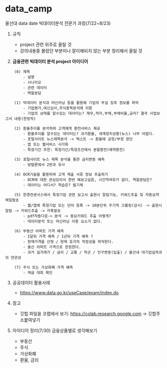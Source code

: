# data_camp
울산대 data date 빅데이터분석 전문가 과정(7/22~8/23)


1. 규칙
    - project 관련 위주로 올릴 것
    - 강의내용중 몰랐던 부분이나 잘이해되지 않는 부분 정리해서 올릴 것

2. **금융관련 빅데이터 분석 project 아이디어**

```
    (0) 제목
        - 설명
        - 시나리오
        - 관련 데이터
        - 역할분담
    
    (1) 빅데이터 분석과 머신러닝 등을 활용해 기업의 부실 징후 정보를 파악
        - 기업평가,여신심사,주식종목분석에 이용
        - 기업의 상태를 알수있는 데이터는? 재무,적자,부채,부채비율,금리? 결국 사업보고서 내용(한정적)
       
    (2) 환율추이를 분석하여 고객에게 환전서비스 제공 
        - 환율추이를 알수있는 데이터는? 과거환율, 세계정치상황(뉴스) 너무 어렵다.
        - 포털사이트 뉴스제목분석 -> 텍스트 -> 환율에 긍정/부정 판단
        - 앱 또는 웹서비스 시각화
        - 특정기간 추천: 특정기간/특정조건에서 분할환전(예약환전) 
        
    (3) 포털사이트 뉴스 제목 분석을 통한 금리변동 예측 
        - 방법론에서 2번과 유사
        
    (4) OCR기술을 활용하여 고객 제출 서류 정보 추출하기 
        - OCR에 대한 관심있어서 한번 해보고싶음, 시간적여유가 없다, 역할분담은? 
        - 데이터는 어디서? 학습은? 필기체
        
    (5) 한경컨센서스에서 특정기업 관련 보고서 출현시 알림기능, 키워드추출 및 자동요약 메일발송
        - 웹/앱에 특정기업 또는 단어 등록 -> 10분단위 주기적 크롤링(감시) -> 출현시 알림 -> 키워드추출 -> 카톡발송
        - pdf자동다운-> 분석 -> 중요키워드 추출 어떻게?
        - 데이터분석 또는 머신러닝 이용 요소가 없다.
        
    (6) 부동산 아파트 가격 예측
        - 1달뒤 가격 예측 / 1년뒤 가격 예측 ?
        - 현재가격을 산정 / 현재 호가의 적정성을 파악한다.
        - 울산 아파트 가격으로 한정한다.
        - 과거 실거래가 / 금리 / 교통 / 학군 / 인구변동(입출) / 울산내 대기업실적과의 연관성  
        
    (7) 주식 또는 가상화폐 가격 예측
        - 캐글 대회 확인
```

3. 공공데이터 활용사례
    - https://www.data.go.kr/useCase/exam/index.do

4. 참고
    - 깃헙 파일을 코랩에서 보기: https://colab.research.google.com -> 깃헙주소붙여넣기

5. 아이디어 정리(7/30)
금융상품별로 생각해보기
    - 부동산
    - 주식
    - 가상화폐
    - 환율, 금리

    
    
